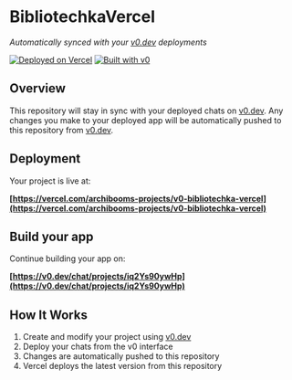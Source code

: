 # BibliotechkaVercel

*Automatically synced with your [v0.dev](https://v0.dev) deployments*

[![Deployed on Vercel](https://img.shields.io/badge/Deployed%20on-Vercel-black?style=for-the-badge&logo=vercel)](https://vercel.com/archibooms-projects/v0-bibliotechka-vercel)
[![Built with v0](https://img.shields.io/badge/Built%20with-v0.dev-black?style=for-the-badge)](https://v0.dev/chat/projects/iq2Ys90ywHp)

## Overview

This repository will stay in sync with your deployed chats on [v0.dev](https://v0.dev).
Any changes you make to your deployed app will be automatically pushed to this repository from [v0.dev](https://v0.dev).

## Deployment

Your project is live at:

**[https://vercel.com/archibooms-projects/v0-bibliotechka-vercel](https://vercel.com/archibooms-projects/v0-bibliotechka-vercel)**

## Build your app

Continue building your app on:

**[https://v0.dev/chat/projects/iq2Ys90ywHp](https://v0.dev/chat/projects/iq2Ys90ywHp)**

## How It Works

1. Create and modify your project using [v0.dev](https://v0.dev)
2. Deploy your chats from the v0 interface
3. Changes are automatically pushed to this repository
4. Vercel deploys the latest version from this repository